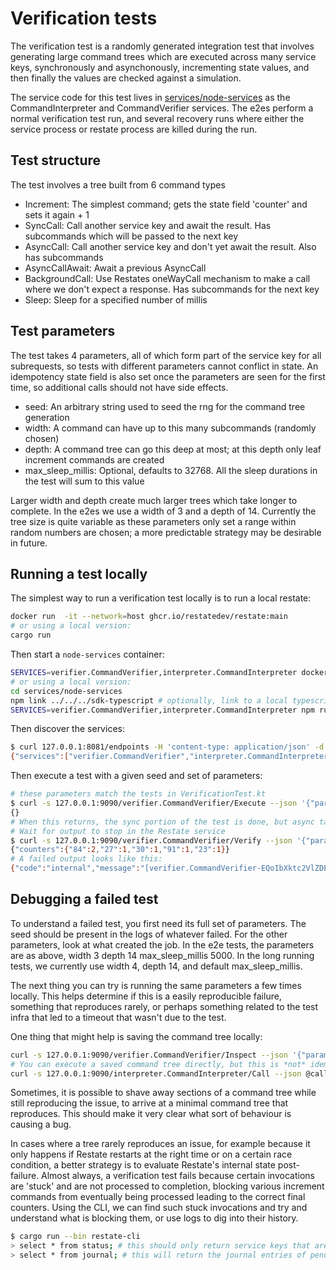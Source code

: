 # Verification tests

The verification test is a randomly generated integration test that involves generating large
command trees which are executed across many service keys, synchronously and asynchonously,
incrementing state values, and then finally the values are checked against a simulation.

The service code for this test lives in [services/node-services](../../services/node-services) as
the CommandInterpreter and CommandVerifier services. The e2es perform a normal verification test
run, and several recovery runs where either the service process or restate process are killed 
during the run.

## Test structure
The test involves a tree built from 6 command types
- Increment: The simplest command; gets the state field 'counter' and sets it again + 1
- SyncCall: Call another service key and await the result. Has subcommands which will be passed to the next key 
- AsyncCall: Call another service key and don't yet await the result. Also has subcommands
- AsyncCallAwait: Await a previous AsyncCall
- BackgroundCall: Use Restates oneWayCall mechanism to make a call where we don't expect a response. Has subcommands for the next key
- Sleep: Sleep for a specified number of millis

## Test parameters
The test takes 4 parameters, all of which form part of the service key for all subrequests,
so tests with different parameters cannot conflict in state. An idempotency state field is also set once
the parameters are seen for the first time, so additional calls should not have side effects.
- seed: An arbitrary string used to seed the rng for the command tree generation
- width: A command can have up to this many subcommands (randomly chosen) 
- depth: A command tree can go this deep at most; at this depth only leaf increment commands are created
- max_sleep_millis: Optional, defaults to 32768. All the sleep durations in the test will sum to this value

Larger width and depth create much larger trees which take longer to complete.
In the e2es we use a width of 3 and a depth of 14. Currently the tree size is quite variable
as these parameters only set a range within random numbers are chosen; a more predictable strategy
may be desirable in future.

## Running a test locally
The simplest way to run a verification test locally is to run a local restate:
```bash
docker run  -it --network=host ghcr.io/restatedev/restate:main
# or using a local version:
cargo run
```
Then start a `node-services` container:
```bash
SERVICES=verifier.CommandVerifier,interpreter.CommandInterpreter docker run --network=host -e SERVICES ghcr.io/restatedev/e2e-node-services:latest
# or using a local version:
cd services/node-services
npm link ../../../sdk-typescript # optionally, link to a local typescript sdk where `npm run build` has been run
SERVICES=verifier.CommandVerifier,interpreter.CommandInterpreter npm run app
```

Then discover the services:
```bash
$ curl 127.0.0.1:8081/endpoints -H 'content-type: application/json' -d '{"uri": "http://localhost:8080"}'
{"services":["verifier.CommandVerifier","interpreter.CommandInterpreter"]}
```

Then execute a test with a given seed and set of parameters:
```bash
# these parameters match the tests in VerificationTest.kt
$ curl -s 127.0.0.1:9090/verifier.CommandVerifier/Execute --json '{"params": {"seed": "my-seed", "width": 3, "depth": 14, "max_sleep_millis": 5000}}'
{}
# When this returns, the sync portion of the test is done, but async tasks are likely still executing
# Wait for output to stop in the Restate service
$ curl -s 127.0.0.1:9090/verifier.CommandVerifier/Verify --json '{"params": {"seed": "my-seed", "width": 3, "depth": 14, "max_sleep_millis": 5000}}'
{"counters":{"84":2,"27":1,"30":1,"91":1,"23":1}}
# A failed output looks like this:
{"code":"internal","message":"[verifier.CommandVerifier-EQoIbXktc2VlZDEQAxgOIIgn-0188f6f65119797daf85039e6d67c941] [Verify]  Uncaught exception for invocation id: Incorrect value for target 14: expected 1, got 0"}
```

## Debugging a failed test
To understand a failed test, you first need its full set of parameters. The seed should be present in the logs of whatever failed.
For the other parameters, look at what created the job. In the e2e tests, the parameters are as above, width 3 depth 14 max_sleep_millis 5000.
In the long running tests, we currently use width 4, depth 14, and default max_sleep_millis.

The next thing you can try is running the same parameters a few times locally. This helps determine if this is a easily reproducible
failure, something that reproduces rarely, or perhaps something related to the test infra that led to a timeout that wasn't due to the test.

One thing that might help is saving the command tree locally:
```bash
curl -s 127.0.0.1:9090/verifier.CommandVerifier/Inspect --json '{"params": {"seed": "my-seed", "width": 3, "depth": 14, "max_sleep_millis": 5000}}' | jq '.call'  > call.json
# You can execute a saved command tree directly, but this is *not* idempotent, so make sure to wipe Restate as needed
curl -s 127.0.0.1:9090/interpreter.CommandInterpreter/Call --json @call.json
```

Sometimes, it is possible to shave away sections of a command tree while still reproducing the issue, to arrive at
a minimal command tree that reproduces. This should make it very clear what sort of behaviour is causing a bug.

In cases where a tree rarely reproduces an issue, for example because it only happens if Restate restarts at the right time
or on a certain race condition, a better strategy is to evaluate Restate's internal state post-failure. Almost always, a verification
test fails because certain invocations are 'stuck' and are not processed to completion, blocking various increment commands
from eventually being processed leading to the correct final counters. Using the CLI, we can find such stuck invocations and
try and understand what is blocking them, or use logs to dig into their history.

```bash
$ cargo run --bin restate-cli
> select * from status; # this should only return service keys that are pending invocations; after a test, any row here is 'stuck'
> select * from journal; # this will return the journal entries of pending/stuck invocations
```
